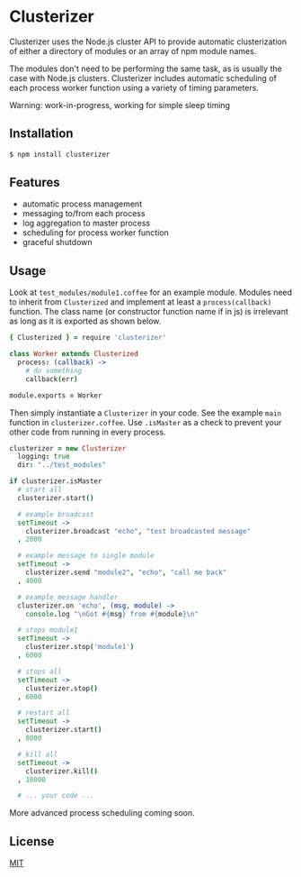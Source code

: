 # Clusterizer

Clusterizer uses the Node.js cluster API to provide automatic clusterization of either a directory of modules or an array of npm module names.

The modules don't need to be performing the same task, as is usually the case with Node.js clusters. Clusterizer includes automatic scheduling of each process worker function using a variety of timing parameters.

Warning: work-in-progress, working for simple sleep timing

## Installation

```bash
$ npm install clusterizer
```

## Features

- automatic process management
- messaging to/from each process
- log aggregation to master process
- scheduling for process worker function
- graceful shutdown

## Usage

Look at `test_modules/module1.coffee` for an example module. Modules need to inherit from `Clusterized` and implement at least a `process(callback)` function. The class name (or constructor function name if in js) is irrelevant as long as it is exported as shown below.

```coffee
{ Clusterized } = require 'clusterizer'

class Worker extends Clusterized
  process: (callback) ->
    # do something
    callback(err)

module.exports = Worker
```

Then simply instantiate a `Clusterizer` in your code. See the example `main` function in `clusterizer.coffee`. Use `.isMaster` as a check to prevent your other code from running in every process.

```coffee
clusterizer = new Clusterizer
  logging: true
  dir: "../test_modules"

if clusterizer.isMaster
  # start all
  clusterizer.start()

  # example broadcast
  setTimeout ->
    clusterizer.broadcast "echo", "test broadcasted message"
  , 2000

  # example message to single module
  setTimeout ->
    clusterizer.send "module2", "echo", "call me back"
  , 4000

  # example message handler
  clusterizer.on 'echo', (msg, module) ->
    console.log "\nGot #{msg} from #{module}\n"

  # stops module1
  setTimeout ->
    clusterizer.stop('module1')
  , 6000

  # stops all
  setTimeout ->
    clusterizer.stop()
  , 6000

  # restart all
  setTimeout ->
    clusterizer.start()
  , 8000

  # kill all
  setTimeout ->
    clusterizer.kill()
  , 10000

  # ... your code ...

```

More advanced process scheduling coming soon.

## License

  [MIT](LICENSE)
